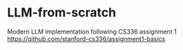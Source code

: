 # LLM-from-scratch
Modern LLM implementation following CS336 assignment 1 https://github.com/stanford-cs336/assignment1-basics
